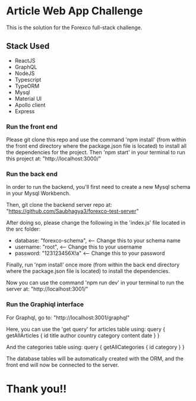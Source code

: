 # Article Web App Challenge

This is the solution for the Forexco full-stack challenge.

## Stack Used

- ReactJS
- GraphQL
- NodeJS
- Typescript
- TypeORM
- Mysql
- Material UI
- Apollo client
- Express

### Run the front end

Please git clone this repo and use the command 'npm install' (from within the front end directory where the package.json file is located) to install all the dependencies for the project.
Then 'npm start' in your terminal to run this project at: "http://localhost:3000/"

### Run the back end

In order to run the backend, you'll first need to create a new Mysql schema in your Mysql Workbench. 

Then, git clone the backend server repo at: "https://github.com/Saubhagya3/forexco-test-server"

After doing so, please change the following in the 'index.js' file located in the src folder:
- database: "forexco-schema", <-- Change this to your schema name
- username: "root", <-- Change this to your username
- password: "123123456X!a" <-- Change this to your password

Finally, run 'npm install' once more (from within the back end directory where the package.json file is located) to install the dependencies.

Now you can use the command 'npm run dev' in your terminal to run the server at: "http://localhost:3001/"

### Run the Graphiql interface

For Graphql, go to: "http://localhost:3001/graphql"

Here, you can use the 'get query' for articles table using:
query {
  getAllArticles {
    id
    title
    author
    country
    category
    content
    date
  }
}

And the categories table using:
query {
  getAllCategories {
    id
    category
  }
}

The database tables will be automatically created with the ORM, and the front end will now be connected to the server.

# Thank you!!
